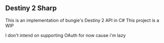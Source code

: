 ## Destiny 2 Sharp

This is an implementation of bungie's Destiny 2 API in C#
This project is a WIP

I don't intend on supporting OAuth for now cause i'm lazy